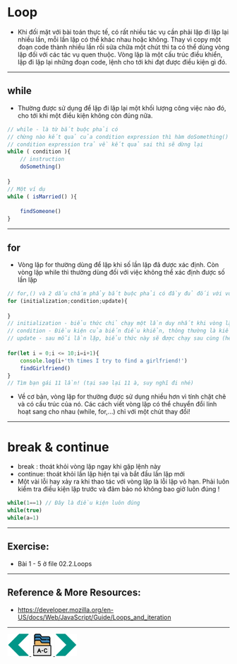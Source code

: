 # Loop
- Khi đối mặt với bài toán thực tế, có rất nhiều tác vụ cần phải lặp đi lặp lại nhiều lần, mỗi lần lặp có thể khác nhau hoặc không. Thay vì copy một đoạn code thành nhiều lần rồi sửa chữa một chút thì ta có thể dùng vòng lặp đối với các tác vụ quen thuộc. Vòng lặp là một cấu trúc điều khiển, lặp đi lặp lại những đoạn code, lệnh cho tới khi đạt được điều kiện gì đó. 

---

## while 
- Thường được sử dụng để lặp đi lặp lại một khối lượng công việc nào đó, cho tới khi một điều kiện không còn đúng nữa.

```js
// while - là từ bắt buộc phải có
// chừng nào kết quả của condition expression thì hàm doSomething() sẽ lặp lại liên tục cho tới khi 
// condition expression trả về kết quả sai thì sẽ dừng lại
while ( condition ){
    // instruction
    doSomething()
    
}
// Một ví dụ
while ( isMarried() ){
    
    findSomeone()
}

```

---

## for 
- Vòng lặp for thường dùng để lặp khi số lần lặp đã được xác định. Còn vòng lặp while thì thường dùng đối với việc không thể xác định được số lần lặp 

```js
// for,() và 2 dấu chấm phẩy bắt buộc phải có đầy đủ đối với vòng lặp for cổ điển 
for (initialization;condition;update){

}
// initialization - biểu thức chỉ chạy một lần duy nhất khi vòng lặp bắt đầu, thông thường để khai báo biến điều khiển
// condition - Điều kiện của biến điều khiển, thông thường là kiểm tra xem đã đủ số lần lặp chưa
// update - sau mỗi lần lặp, biểu thức này sẽ được chạy sau cùng (hết đoạn code ở trong thân vòng lặp), thường dùng để cập nhật biến điều khiển tăng hoặc giảm

for(let i = 0;i <= 10;i=i+1){
    console.log(i+'th times I try to find a girlfriend!')
    findGirlfriend()
}
// Tìm bạn gái 11 lần! (tại sao lại 11 à, suy nghĩ đi nhé)
```

- Về cơ bản, vòng lặp for thường được sử dụng nhiều hơn vì tính chặt chẽ và có cấu trúc của nó. Các cách viết vòng lặp có thể chuyển đổi linh hoạt sang cho nhau (while, for,...) chỉ với một chút thay đổi!

---

# break & continue
- break : thoát khỏi vòng lặp ngay khi gặp lệnh này
- continue: thoát khỏi lần lặp hiện tại và bắt đầu lần lặp mới
- Một vài lỗi hay xảy ra khi thao tác với vòng lặp là lỗi lặp vô hạn. Phải luôn kiểm tra điều kiện lặp trước và đảm bảo nó không bao giờ luôn đúng !
```js
while(1==1) // Đây là điều kiện luôn đúng
while(true)
while(a=1)

```

---

## Exercise:
- Bài 1 - 5 ở file 02.2.Loops
---

## Reference & More Resources: 
* https://developer.mozilla.org/en-US/docs/Web/JavaScript/Guide/Loops_and_iteration
---
<!-- Navigator -->
<div>
<a href="Lecture-06.1.Branching.md">
    <img width=50 src="../sources/left-arrow.svg" >
</a>
<a href="README.md">
    <img width=50 src="../sources/index.svg" >
</a>
<a href="Lecture-07.1.Object.md">
    <img  width=50 src="../sources/right-arrow.svg">
    </a>
</div>
<!-- Navigator -->